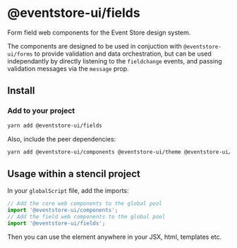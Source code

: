 # @eventstore-ui/fields

Form field web components for the Event Store design system.

The components are designed to be used in conjuction with `@eventstore-ui/forms` to provide validation and data orchestration, but can be used independantly by directly listening to the `fieldchange` events, and passing validation messages via the `message` prop.

## Install

### Add to your project

```sh
yarn add @eventstore-ui/fields
```

Also, include the peer dependencies:

```sh
yarn add @eventstore-ui/components @eventstore-ui/theme @eventstore-ui/utils
```

## Usage within a stencil project

In your `globalScript` file, add the imports:

```ts
// Add the core web components to the global pool
import '@eventstore-ui/components';
// Add the field web components to the global pool
import '@eventstore-ui/fields';
```

Then you can use the element anywhere in your JSX, html, templates etc.
